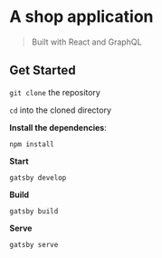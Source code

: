 # A shop application

> Built with React and GraphQL

## Get Started

`git clone` the repository

`cd` into the cloned directory

**Install the dependencies**:

```
npm install
```

**Start**

```
gatsby develop
```

**Build**

```
gatsby build
```

**Serve**

```
gatsby serve
```
